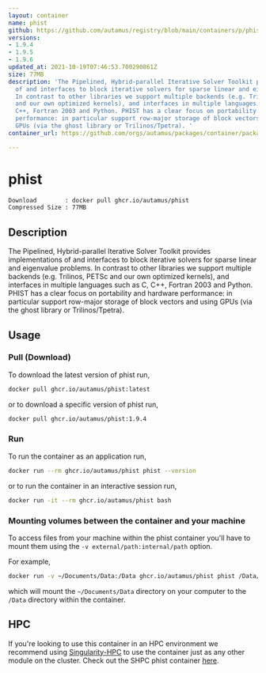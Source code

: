 ```yaml
---
layout: container
name: phist
github: https://github.com/autamus/registry/blob/main/containers/p/phist/spack.yaml
versions:
- 1.9.4
- 1.9.5
- 1.9.6
updated_at: 2021-10-19T07:46:53.700290861Z
size: 77MB
description: 'The Pipelined, Hybrid-parallel Iterative Solver Toolkit provides implementations
  of and interfaces to block iterative solvers for sparse linear and eigenvalue problems.
  In contrast to other libraries we support multiple backends (e.g. Trilinos, PETSc
  and our own optimized kernels), and interfaces in multiple languages such as C,
  C++, Fortran 2003 and Python. PHIST has a clear focus on portability and hardware
  performance: in particular support row-major storage of block vectors and using
  GPUs (via the ghost library or Trilinos/Tpetra). '
container_url: https://github.com/orgs/autamus/packages/container/package/phist

---
```

# phist
```bash 
Download        : docker pull ghcr.io/autamus/phist
Compressed Size : 77MB
```

## Description
The Pipelined, Hybrid-parallel Iterative Solver Toolkit provides implementations of and interfaces to block iterative solvers for sparse linear and eigenvalue problems. In contrast to other libraries we support multiple backends (e.g. Trilinos, PETSc and our own optimized kernels), and interfaces in multiple languages such as C, C++, Fortran 2003 and Python. PHIST has a clear focus on portability and hardware performance: in particular support row-major storage of block vectors and using GPUs (via the ghost library or Trilinos/Tpetra). 

## Usage
### Pull (Download)
To download the latest version of phist run,

```bash
docker pull ghcr.io/autamus/phist:latest
```

or to download a specific version of phist run,

```bash
docker pull ghcr.io/autamus/phist:1.9.4
```
### Run
To run the container as an application run,
```bash
docker run --rm ghcr.io/autamus/phist phist --version
```

or to run the container in an interactive session run,
```bash
docker run -it --rm ghcr.io/autamus/phist bash
```

### Mounting volumes between the container and your machine
To access files from your machine within the phist container you'll have to mount them using the `-v external/path:internal/path` option.

For example,
```bash
docker run -v ~/Documents/Data:/Data ghcr.io/autamus/phist phist /Data/myData.csv
```
which will mount the `~/Documents/Data` directory on your computer to the `/Data` directory within the container.

## HPC
If you're looking to use this container in an HPC environment we recommend using [Singularity-HPC](https://singularity-hpc.readthedocs.io) to use the container just as any other module on the cluster. Check out the SHPC phist container [here](https://singularityhub.github.io/singularity-hpc/r/ghcr.io-autamus-phist/).